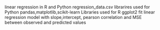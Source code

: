 linear regression in R and Python
regression_data.csv
librarires used for Python pandas,matplotlib,scikit-learn
Libraries used for R ggplot2
fit linear regression model with slope,intercept, pearson correlation and MSE between observed and predicted values
